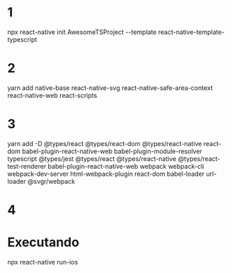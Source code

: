 # 1
npx react-native init AwesomeTSProject --template react-native-template-typescript

# 2
yarn add native-base react-native-svg react-native-safe-area-context react-native-web react-scripts

# 3
yarn add -D @types/react @types/react-dom @types/react-native react-dom babel-plugin-react-native-web babel-plugin-module-resolver typescript @types/jest @types/react @types/react-native @types/react-test-renderer
babel-plugin-react-native-web webpack webpack-cli webpack-dev-server html-webpack-plugin react-dom babel-loader url-loader @svgr/webpack

# 4


# Executando
npx react-native run-ios